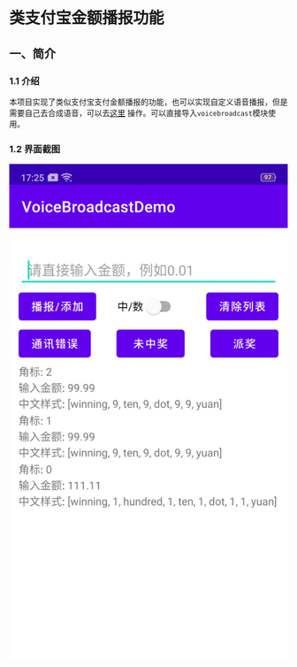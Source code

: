 # 类支付宝金额播报功能

## 一、简介

### 1.1 介绍

本项目实现了类似支付宝支付金额播报的功能，也可以实现自定义语音播报，但是需要自己去合成语音，可以去[这里](http://tools.bugscaner.com/tts/) 操作。可以直接导入`voicebroadcast`模块使用。

### 1.2 界面截图

![image](https://github.com/tianyalu/VoiceBroadcast/raw/master/show/show.png)